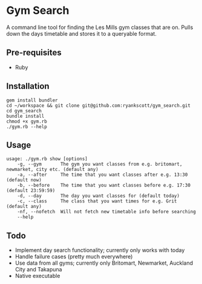 # Gym Search
A command line tool for finding the Les Mills gym classes that are on. Pulls down the days timetable and stores it to a queryable format.

## Pre-requisites
 - Ruby

## Installation
```
gem install bundler
cd ~/workspace && git clone git@github.com:ryankscott/gym_search.git
cd gym_search
bundle install
chmod +x gym.rb
./gym.rb --help
```

## Usage

```
usage: ./gym.rb show [options]
    -g, --gym       The gym you want classes from e.g. britomart, newmarket, city etc. (default any)
    -a, --after     The time that you want classes after e.g. 13:30 (default now)
    -b, --before    The time that you want classes before e.g. 17:30 (default 23:59:59)
    -d, --day       The day you want classes for (default today)
    -c, --class     The class that you want times for e.g. Grit (default any)
    -nf, --nofetch  Will not fetch new timetable info before searching
    --help
```

## Todo
 - Implement day search functionality; currently only works with today
 - Handle failure cases (pretty much everywhere)
 - Use data from all gyms; currently only Britomart, Newmarket, Auckland City and Takapuna
 - Native executable
